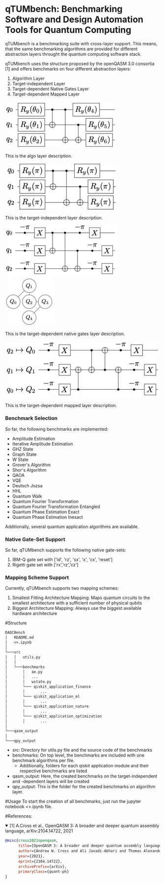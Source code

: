 # qTUMbench: Benchmarking Software and Design Automation Tools for Quantum Computing

qTUMbench is a benchmarking suite with cross-layer support. This means, that the same benchmarking
algorithms are provided for different abstraction layers throught the quantum computing
software stack.

qTUMbench uses the structure proposed by the openQASM 3.0 consortia [1] and offers benchmarks
on four different abstraction layers:
1) Algorithm Layer
2) Target-independent Layer
3) Target-dependent Native Gates Layer
4) Target-dependent Mapped Layer



![alt text](img/layer_1.png "Title")

This is the algo layer description.

![alt text](img/layer_2.png "Title")

This is the target-independent layer description.

![alt text](img/layer_3.png "Title") ![alt text](img/arch.png "Title")

This is the target-dependent native gates layer description.

![alt text](img/layer_4.png "Title")

This is the target-dependent mapped layer description.

### Benchmark Selection
So far, the following benchmarks are implemented:
- Amplitude Estimation
- Iterative Amplitude Estimation
- GHZ State
- Graph State
- W State
- Grover's Algorithm
- Shor's Algorithm
- QAOA
- VQE
- Deutsch Jozsa
- HHL
- Quantum Walk
- Quantum Fourier Transformation
- Quantum Fourier Transformation Entangled
- Quantum Phase Estimation Exact
- Quantum Phase Estimation Inexact

Additionally, several quantum application algorithms are available.

### Native Gate-Set Support
So far, qTUMbench supports the following native gate-sets:
1) IBM-Q gate set with ['id', 'rz', 'sx', 'x', 'cx', 'reset']
2) Rigetti gate set with ['rx','rz','cz']

### Mapping Scheme Support
Currently, qTUMbench supports two mapping schemes:
1) Smallest Fitting Architecture Mapping: Maps quantum circuits to the smallest architecture with a sufficient number of physical qubits
2) Biggest Architecture Mapping: Always use the biggest available hardware architecture

#Structure

```
DAQCBench
│   README.md
│   <>.ipynb  
│
└───src
│   │   utils.py
│   │
│   └───benchmarks
│       │   ae.py
│       │   ...
│       │   wstate.py
│       └─── qiskit_application_finance
│       │       ...
│       └─── qiskit_application_ml
│       │       ...
│       └─── qiskit_application_nature
│       │       ...
│       └─── qiskit_application_optimization
│       │       ...
│
└───qasm_output
│
└───qpy_output
```

- src: Directory for  utils.py file and the source code of the benchmarks
- benchmarks: On top level, the benchmarks are included with one benchmark algorithms per file. 
  - Additionally, folders for each qiskit application module and their respective benchmarks are listed
- qasm_output: Here, the created benchmarks on the target-independent and -dependent layers will be created
- qpy_output: This is the folder for the created benchmarks on algorithm layer.

#Usage
To start the creation of all benchmarks, just run the jupyter notebook <>.ipynb file.

#References:
<details open>
<summary> [1] A.Cross et al., OpenQASM 3: A broader and deeper quantum assembly language, arXiv:2104.14722, 2021 </summary>

```bibtex
@misc{cross2021openqasm,
      title={OpenQASM 3: A broader and deeper quantum assembly language}, 
      author={Andrew W. Cross and Ali Javadi-Abhari and Thomas Alexander and Niel de Beaudrap and Lev S. Bishop and Steven Heidel and Colm A. Ryan and John Smolin and Jay M. Gambetta and Blake R. Johnson},
      year={2021},
      eprint={2104.14722},
      archivePrefix={arXiv},
      primaryClass={quant-ph}
}
```

</details>